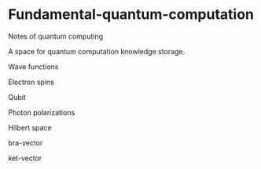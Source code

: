 # Fundamental-quantum-computation
Notes of quantum computing

A space for quantum computation knowledge storage.


Wave functions

Electron spins

Qubit

Photon polarizations

Hilbert space

bra-vector

ket-vector
